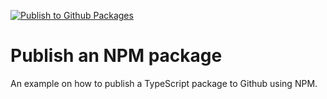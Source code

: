 [![Publish to Github Packages](https://github.com/GentseStudentenraad/npm-example/actions/workflows/publish.yml/badge.svg)](https://github.com/GentseStudentenraad/npm-example/actions/workflows/publish.yml)

# Publish an NPM package

An example on how to publish a TypeScript package to Github using NPM.

